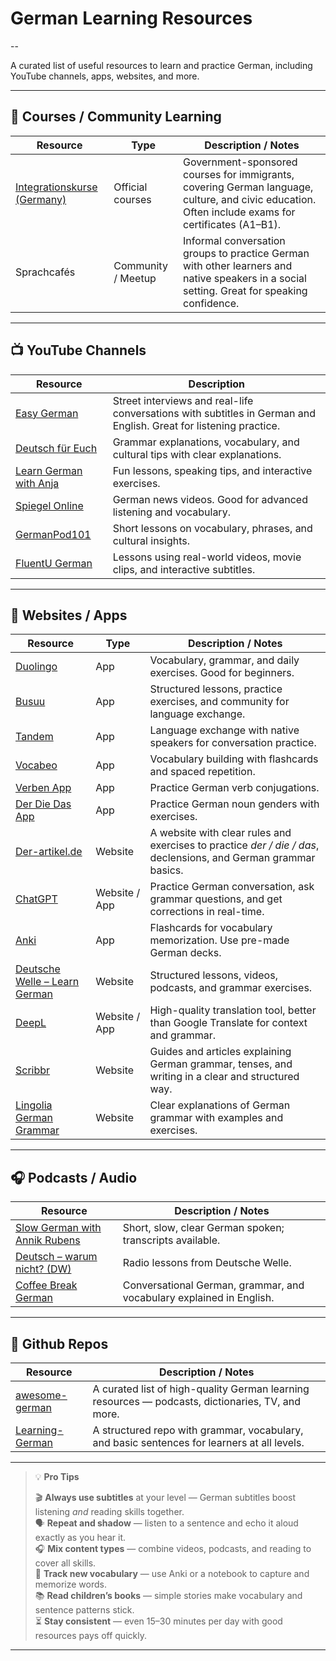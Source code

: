 # German Learning Resources

--

A curated list of useful resources to learn and practice German, including YouTube channels, apps, websites, and more.

---

## 🏫 Courses / Community Learning

| Resource                                                                                                               | Type               | Description / Notes                                                                                                                                |
| ---------------------------------------------------------------------------------------------------------------------- | ------------------ | -------------------------------------------------------------------------------------------------------------------------------------------------- |
| [Integrationskurse (Germany)](https://www.bamf.de/DE/Themen/Integration/ZugewanderteTeilnehmende/Integrationskurse/integrationskurse-node.html) | Official courses   | Government-sponsored courses for immigrants, covering German language, culture, and civic education. Often include exams for certificates (A1–B1). |
| Sprachcafés                                         | Community / Meetup | Informal conversation groups to practice German with other learners and native speakers in a social setting. Great for speaking confidence.        |

---

## 📺 YouTube Channels

| Resource | Description |
|----------|--------------------|
| [Easy German](https://www.youtube.com/user/easygerman) | Street interviews and real-life conversations with subtitles in German and English. Great for listening practice. |
| [Deutsch für Euch](https://www.youtube.com/user/DeutschFuerEuch) | Grammar explanations, vocabulary, and cultural tips with clear explanations. |
| [Learn German with Anja](https://www.youtube.com/c/learnGermanwithanja) | Fun lessons, speaking tips, and interactive exercises. |
| [Spiegel Online](https://www.youtube.com/user/derSPIEGEL) | German news videos. Good for advanced listening and vocabulary. |
| [GermanPod101](https://www.youtube.com/c/GermanPod101) | Short lessons on vocabulary, phrases, and cultural insights. |
| [FluentU German](https://www.youtube.com/@FluentUGerman) | Lessons using real-world videos, movie clips, and interactive subtitles. |

---

## 📱 Websites / Apps

| Resource | Type | Description / Notes |
|----------|------|---------------------|
| [Duolingo](https://www.duolingo.com/course/de/en/Learn-German) | App | Vocabulary, grammar, and daily exercises. Good for beginners. |
| [Busuu](https://www.busuu.com/) | App | Structured lessons, practice exercises, and community for language exchange. |
| [Tandem](https://www.tandem.net/) | App | Language exchange with native speakers for conversation practice. |
| [Vocabeo](https://vocabeo.com/) | App | Vocabulary building with flashcards and spaced repetition. |
| [Verben App](https://play.google.com/store/apps/details?id=de.verbformen.verben.app) | App | Practice German verb conjugations. |
| [Der Die Das App](https://play.google.com/store/apps/details?id=com.lubosmikusiak.articuli.derdiedas&hl=de) | App | Practice German noun genders with exercises. |
| [Der-artikel.de](https://der-artikel.de) | Website | A website with clear rules and exercises to practice *der / die / das*, declensions, and German grammar basics. |
| [ChatGPT](https://chat.openai.com/) | Website / App | Practice German conversation, ask grammar questions, and get corrections in real-time. |
| [Anki](https://apps.ankiweb.net/) | App | Flashcards for vocabulary memorization. Use pre-made German decks. |
| [Deutsche Welle – Learn German](https://www.dw.com/en/learn-german/s-2469) | Website | Structured lessons, videos, podcasts, and grammar exercises. |
| [DeepL](https://www.deepl.com/translator) | Website / App | High-quality translation tool, better than Google Translate for context and grammar. |
| [Scribbr](https://www.scribbr.de/) | Website | Guides and articles explaining German grammar, tenses, and writing in a clear and structured way. |
| [Lingolia German Grammar](https://deutsch.lingolia.com/de/grammatik) | Website | Clear explanations of German grammar with examples and exercises. |

---

## 🎧 Podcasts / Audio

| Resource | Description / Notes |
|----------|---------------------|
| [Slow German with Annik Rubens](https://slowgerman.com/) | Short, slow, clear German spoken; transcripts available. |
| [Deutsch – warum nicht? (DW)](https://www.dw.com/en/learn-german/deutsch-warum-nicht/s-2548) | Radio lessons from Deutsche Welle. |
| [Coffee Break German](https://coffeebreaklanguages.com/) | Conversational German, grammar, and vocabulary explained in English. |

---

## 💾 Github Repos

| Resource | Description / Notes |
|----------|---------------------|
| [awesome-german](https://github.com/willianpaixao/awesome-german) | A curated list of high-quality German learning resources — podcasts, dictionaries, TV, and more. |
| [Learning-German](https://github.com/DipanshKhandelwal/Learning-German) | A structured repo with grammar, vocabulary, and basic sentences for learners at all levels. |

---

> 💡 **Pro Tips**
>
> 🎬 **Always use subtitles** at your level — German subtitles boost listening *and* reading skills together.  
> 🗣️ **Repeat and shadow** — listen to a sentence and echo it aloud exactly as you hear it.  
> 🎧 **Mix content types** — combine videos, podcasts, and reading to cover all skills.  
> 📝 **Track new vocabulary** — use Anki or a notebook to capture and memorize words.  
> 📚 **Read children’s books** — simple stories make vocabulary and sentence patterns stick.  
> ⏳ **Stay consistent** — even 15–30 minutes per day with good resources pays off quickly.

---
